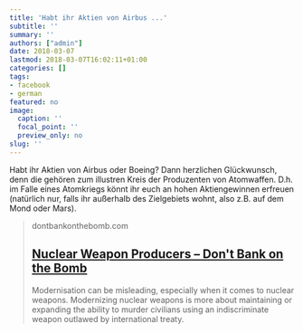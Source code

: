 ```yaml
---
title: 'Habt ihr Aktien von Airbus ...'
subtitle: ''
summary: ''
authors: ["admin"]
date: 2018-03-07
lastmod: 2018-03-07T16:02:11+01:00
categories: []
tags:
- facebook
- german
featured: no
image:
  caption: ''
  focal_point: ''
  preview_only: no
slug: ''
---
```

Habt ihr Aktien von Airbus oder Boeing? Dann herzlichen Glückwunsch, denn die gehören zum illustren Kreis der Produzenten von Atomwaffen. D.h. im Falle eines Atomkriegs könnt ihr euch an hohen Aktiengewinnen erfreuen (natürlich nur, falls ihr außerhalb des Zielgebiets wohnt, also z.B. auf dem Mond oder Mars).
> dontbankonthebomb.com
> ## [Nuclear Weapon Producers – Don't Bank on the Bomb](https://www.dontbankonthebomb.com/nuclear-weapon-producers/)
>
>Modernisation can be misleading, especially when it comes to nuclear weapons. Modernizing nuclear weapons is more about maintaining or expanding the ability to murder civilians using an indiscriminate weapon outlawed by international treaty.


